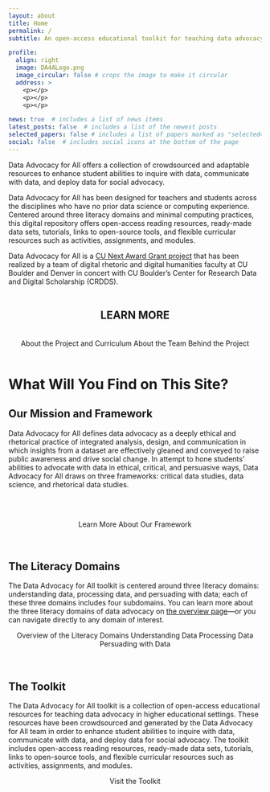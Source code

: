 ```yaml
---
layout: about
title: Home
permalink: /
subtitle: An open-access educational toolkit for teaching data advocacy in higher educational settings.

profile:
  align: right
  image: DA4ALogo.png
  image_circular: false # crops the image to make it circular
  address: >
    <p></p>
    <p></p>
    <p></p>

news: true  # includes a list of news items
latest_posts: false  # includes a list of the newest posts
selected_papers: false # includes a list of papers marked as "selected={true}"
social: false  # includes social icons at the bottom of the page
---
```


<link rel="stylesheet" href="https://cdn.jsdelivr.net/npm/@shoelace-style/shoelace@2.5.2/cdn/themes/light.css" />
<script type="module" src="https://cdn.jsdelivr.net/npm/@shoelace-style/shoelace@2.5.2/cdn/shoelace.js" ></script>

Data Advocacy for All offers a collection of crowdsourced and adaptable resources to enhance student abilities to inquire with data, communicate with data, and deploy data for social advocacy.

Data Advocacy for All has been designed for teachers and students across the disciplines who have no prior data science or computing experience. Centered around three literacy domains and minimal computing practices, this digital repository offers open-access reading resources, ready-made data sets, tutorials, links to open-source tools, and flexible curricular resources such as activities, assignments, and modules.

Data Advocacy for All is a <a href="https://www.cu.edu/oaa/academic-innovation-programs/cu-next-award">CU Next Award Grant project</a> that has been realized by a team of digital rhetoric and digital humanities faculty at CU Boulder and Denver in concert with CU Boulder’s Center for Research Data and Digital Scholarship (CRDDS).
<br><br>

<center><h2>
LEARN MORE
</h2><br>
<sl-button-group label="Alignment">
  <sl-button href="../about/">About the Project and Curriculum</sl-button>
  <sl-button href="../team/">About the Team Behind the Project</sl-button>
</sl-button-group>
</center>

<br>

# What Will You Find on This Site?

## Our Mission and Framework

Data Advocacy for All defines data advocacy as a deeply ethical and rhetorical practice of integrated analysis, design, and communication in which insights from a dataset are effectively gleaned and conveyed to raise public awareness and drive social change. In attempt to hone students’ abilities to advocate with data in ethical, critical, and persuasive ways, Data Advocacy for All draws on three frameworks: critical data studies, data science, and rhetorical data studies.

<br><br>

<center>
<sl-button-group label="Alignment">
  <sl-button href="../about/#Framework">Learn More About Our Framework</sl-button>
</sl-button-group></center>

<br>
<br>

## The Literacy Domains

The Data Advocacy for All toolkit is centered around three literacy domains: understanding data, processing data, and persuading with data; each of these three domains includes four subdomains. You can learn more about the three literacy domains of data advocacy on [the overview page](../literacy-domains/)—or you can navigate directly to any domain of interest.

<center>
<sl-button-group label="Alignment">
  <sl-button href="../literacy-domains/">Overview of the Literacy Domains</sl-button>
  <sl-button href="../understanding-data/">Understanding Data</sl-button>
  <sl-button href="../processing-data/">Processing Data</sl-button>
  <sl-button href="../persuading-with-data/">Persuading with Data</sl-button>
</sl-button-group></center>

<br>
<br>

## The Toolkit

The Data Advocacy for All toolkit is a collection of open-access educational resources for teaching data advocacy in higher educational settings. These resources have been crowdsourced and generated by the Data Advocacy for All team in order to enhance student abilities to inquire with data, communicate with data, and deploy data for social advocacy. The toolkit includes open-access reading resources, ready-made data sets, tutorials, links to open-source tools, and flexible curricular resources such as activities, assignments, and modules.

<center>
<sl-button-group label="Alignment">
  <sl-button href="../toolkit/">Visit the Toolkit</sl-button>
</sl-button-group></center>

<br>
<br>
